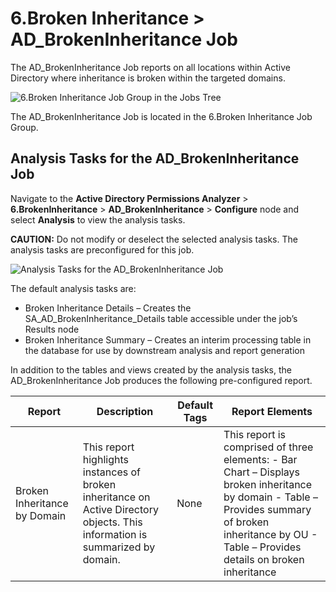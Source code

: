 # 6.Broken Inheritance > AD_BrokenInheritance Job

The AD_BrokenInheritance Job reports on all locations within Active Directory where inheritance is
broken within the targeted domains.

![6.Broken Inheritance Job Group in the Jobs Tree](/img/versioned_docs/accessanalyzer_11.6/accessanalyzer/solutions/filesystem/brokeninheritancejobstree.webp)

The AD_BrokenInheritance Job is located in the 6.Broken Inheritance Job Group.

## Analysis Tasks for the AD_BrokenInheritance Job

Navigate to the **Active Directory Permissions Analyzer** > **6.BrokenInheritance** >
**AD_BrokenInheritance** > **Configure** node and select **Analysis** to view the analysis tasks.

**CAUTION:** Do not modify or deselect the selected analysis tasks. The analysis tasks are
preconfigured for this job.

![Analysis Tasks for the AD_BrokenInheritance Job](/img/versioned_docs/accessanalyzer_11.6/accessanalyzer/solutions/filesystem/brokeninheritanceanalysis.webp)

The default analysis tasks are:

- Broken Inheritance Details – Creates the SA_AD_BrokenInheritance_Details table accessible under
  the job’s Results node
- Broken Inheritance Summary – Creates an interim processing table in the database for use by
  downstream analysis and report generation

In addition to the tables and views created by the analysis tasks, the AD_BrokenInheritance Job
produces the following pre-configured report.

| Report                       | Description                                                                                                                   | Default Tags | Report Elements                                                                                                                                                                                         |
| ---------------------------- | ----------------------------------------------------------------------------------------------------------------------------- | ------------ | ------------------------------------------------------------------------------------------------------------------------------------------------------------------------------------------------------- |
| Broken Inheritance by Domain | This report highlights instances of broken inheritance on Active Directory objects. This information is summarized by domain. | None         | This report is comprised of three elements: - Bar Chart – Displays broken inheritance by domain - Table – Provides summary of broken inheritance by OU - Table – Provides details on broken inheritance |
